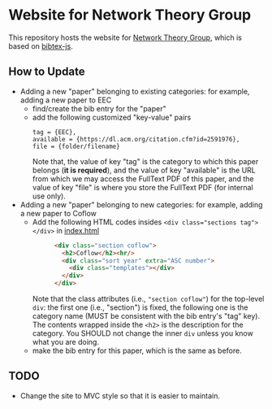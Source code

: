# Website for Network Theory Group

This repository hosts the website for [Network Theory Group](https://network-theory-group.github.io), which is based on [bibtex-js](https://github.com/pcooksey/bibtex-js).

## How to Update 

+ Adding a new "paper" belonging to existing categories: for example, adding a new paper to EEC
    + find/create the bib entry for the "paper"
    + add the following customized "key-value" pairs
      ```
      tag = {EEC},
      available = {https://dl.acm.org/citation.cfm?id=2591976},
      file = {folder/filename}
      ```
      Note that, the value of key "tag" is the category to which this paper belongs (**it is required**), and the value of key "available" is the URL from which we may access the FullText PDF of this paper, and the value of key "file" is where you store the FullText PDF (for internal use only).
 + Adding a new "paper" belonging to new categories: for example, adding a new paper to Coflow
    + Add the following HTML codes insides `<div class="sections tag"></div>` in [index.html](./index.html)
      ```html
            <div class="section coflow">
              <h2>Coflow</h2><hr/>
              <div class="sort year" extra="ASC number">
                <div class="templates"></div>
              </div>
            </div>
      ```
      Note that the class attributes (i.e., `"section coflow"`) for the top-level `div`: the first one (i.e., "section") is fixed, the following one is the category name (MUST be consistent with the bib entry's "tag" key). The contents wrapped inside the `<h2>` is the description for the category. You SHOULD not change the inner `div` unless you know what you are doing.
     + make the bib entry for this paper, which is the same as before.
     
  ## TODO
  
  + Change the site to MVC style so that it is easier to maintain.
  
  

